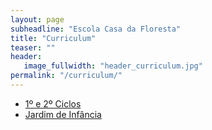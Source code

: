 ```yaml
---
layout: page
subheadline: "Escola Casa da Floresta"
title: "Curriculum"
teaser: ""
header:
   image_fullwidth: "header_curriculum.jpg"
permalink: "/curriculum/"
---
```

<ul>
    <li><a href="/curriculum/ciclos/">1º e 2º Ciclos</a></li>
    <li><a href="/curriculum/jardim-infancia/">Jardim de Infância</a></li>
</ul>
